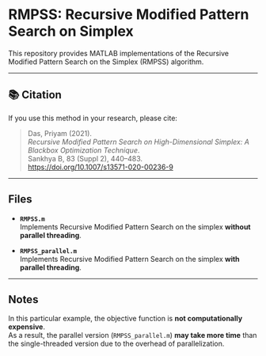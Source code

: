 # RMPSS: Recursive Modified Pattern Search on Simplex

This repository provides MATLAB implementations of the Recursive Modified Pattern Search on the Simplex (RMPSS) algorithm.

---

## 📚 Citation

If you use this method in your research, please cite:

> Das, Priyam (2021).  
> *Recursive Modified Pattern Search on High-Dimensional Simplex: A Blackbox Optimization Technique*.  
> Sankhya B, 83 (Suppl 2), 440–483.  
> https://doi.org/10.1007/s13571-020-00236-9

---

## Files

- **`RMPSS.m`**  
  Implements Recursive Modified Pattern Search on the simplex **without parallel threading**.

- **`RMPSS_parallel.m`**  
  Implements Recursive Modified Pattern Search on the simplex **with parallel threading**.

---

## Notes

In this particular example, the objective function is **not computationally expensive**.  
As a result, the parallel version (`RMPSS_parallel.m`) **may take more time** than the single-threaded version due to the overhead of parallelization.




